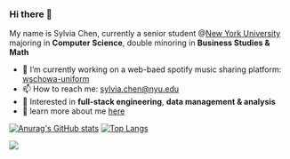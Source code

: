 ### Hi there 👋

<!--
**Sylvia-Siyu-Chen/Sylvia-Siyu-Chen** is a ✨ _special_ ✨ repository because its `README.md` (this file) appears on your GitHub profile.

Here are some ideas to get you started:

- 🔭 I’m currently working on .
- 🌱 I’m currently 
- 👯 I’m looking to collaborate on ...
- 🤔 I’m looking for help with ...
- 💬 Ask me about ...
- 📫 How to reach me: ...
- 😄 Pronouns: ...
- ⚡ Fun fact: ...
-->

My name is Sylvia Chen, currently a senior student @[New York University](https://www.nyu.edu/) majoring in **Computer Science**, double minoring in **Business Studies & Math**

- 🔭 I’m currently working on a web-baed spotify music sharing platform: [wschowa-uniform](https://github.com/Sylvia-Siyu-Chen/project-setup-wschowa-uniform)
- 📫 How to reach me: sylvia.chen@nyu.edu
- 💬 Interested in **full-stack engineering**, **data management & analysis**
- 👤 learn more about me [here](https://www.sylviachen.me)

[![Anurag's GitHub stats](https://github-readme-stats.vercel.app/api?username=Sylvia-Siyu-Chen)](https://github.com/anuraghazra/github-readme-stats)
[![Top Langs](https://github-readme-stats.vercel.app/api/top-langs/?username=Sylvia-Siyu-Chen)](https://github.com/anuraghazra/github-readme-stats)

<img src="https://raw.githubusercontent.com/akshitagupta15june/akshitagupta15june/output/github-contribution-grid-snake.svg">
